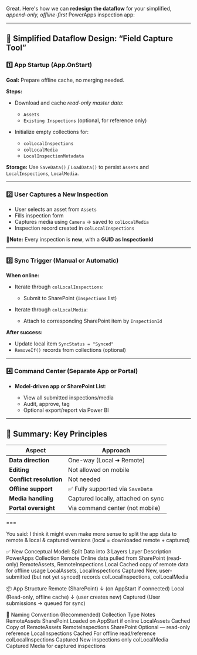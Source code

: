 Great. Here's how we can **redesign the dataflow** for your simplified, *append-only, offline-first* PowerApps inspection app:

---

## 🔁 **Simplified Dataflow Design: “Field Capture Tool”**

### 1️⃣ **App Startup (App.OnStart)**

**Goal:** Prepare offline cache, no merging needed.

**Steps:**

* Download and cache *read-only master data*:

  * `Assets`
  * `Existing Inspections` (optional, for reference only)
* Initialize empty collections for:

  * `colLocalInspections`
  * `colLocalMedia`
  * `LocalInspectionMetadata`

**Storage:**
Use `SaveData()` / `LoadData()` to persist `Assets` and `LocalInspections`, `LocalMedia`.

---

### 2️⃣ **User Captures a New Inspection**

* User selects an asset from `Assets`
* Fills inspection form
* Captures media using `Camera` → saved to `colLocalMedia`
* Inspection record created in `colLocalInspections`

📍**Note:** Every inspection is **new**, with a **GUID as InspectionId**

---

### 3️⃣ **Sync Trigger (Manual or Automatic)**

**When online:**

* Iterate through `colLocalInspections`:

  * Submit to SharePoint (`Inspections` list)
* Iterate through `colLocalMedia`:

  * Attach to corresponding SharePoint item by `InspectionId`

**After success:**

* Update local item `SyncStatus = "Synced"`
* `RemoveIf()` records from collections (optional)

---

### 4️⃣ **Command Center (Separate App or Portal)**

* **Model-driven app or SharePoint List**:

  * View all submitted inspections/media
  * Audit, approve, tag
  * Optional export/report via Power BI

---

## 🧭 Summary: Key Principles

| Aspect                  | Approach                           |
| ----------------------- | ---------------------------------- |
| **Data direction**      | One-way (Local ➜ Remote)           |
| **Editing**             | Not allowed on mobile              |
| **Conflict resolution** | Not needed                         |
| **Offline support**     | ✅ Fully supported via `SaveData`   |
| **Media handling**      | Captured locally, attached on sync |
| **Portal oversight**    | Via command center (not mobile)    |

===

You said:
I think it might even make more sense to split the app data to remote & local & captured versions (local = downloaded remote + captured)

✅ New Conceptual Model: Split Data into 3 Layers
Layer	Description	PowerApps Collection
Remote	Online data pulled from SharePoint (read-only)	RemoteAssets, RemoteInspections
Local	Cached copy of remote data for offline usage	LocalAssets, LocalInspections
Captured	New, user-submitted (but not yet synced) records	colLocalInspections, colLocalMedia

📦 App Structure
Remote (SharePoint)
   ↓   (on AppStart if connected)
Local (Read-only, offline cache)
   ↓   (user creates new)
Captured (User submissions → queued for sync)

🧠 Naming Convention (Recommended)
Collection	Type	Notes
RemoteAssets	SharePoint	Loaded on AppStart if online
LocalAssets	Cached	Copy of RemoteAssets
RemoteInspections	SharePoint	Optional — read-only reference
LocalInspections	Cached	For offline read/reference
colLocalInspections	Captured	New inspections only
colLocalMedia	Captured	Media for captured inspections
